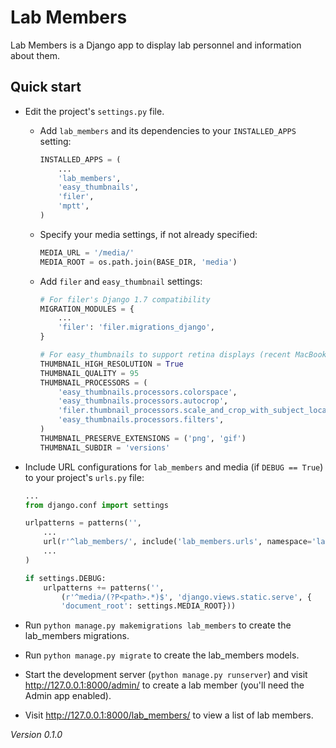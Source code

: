 # Lab Members

Lab Members is a Django app to display lab personnel and information about them.

<!-- Detailed documentation is in the "docs" directory. -->

## Quick start

- Edit the project's `settings.py` file.

    - Add `lab_members` and its dependencies to your `INSTALLED_APPS` setting:

        ```python
        INSTALLED_APPS = (
            ...
            'lab_members',
            'easy_thumbnails',
            'filer',
            'mptt',
        )
        ```

    - Specify your media settings, if not already specified:

        ```python
        MEDIA_URL = '/media/'
        MEDIA_ROOT = os.path.join(BASE_DIR, 'media')
        ```

    - Add `filer` and `easy_thumbnail` settings: 

        ```python
        # For filer's Django 1.7 compatibility
        MIGRATION_MODULES = {
            ...
            'filer': 'filer.migrations_django',
        }

        # For easy_thumbnails to support retina displays (recent MacBooks, iOS)
        THUMBNAIL_HIGH_RESOLUTION = True
        THUMBNAIL_QUALITY = 95
        THUMBNAIL_PROCESSORS = (
            'easy_thumbnails.processors.colorspace',
            'easy_thumbnails.processors.autocrop',
            'filer.thumbnail_processors.scale_and_crop_with_subject_location',
            'easy_thumbnails.processors.filters',
        )
        THUMBNAIL_PRESERVE_EXTENSIONS = ('png', 'gif')
        THUMBNAIL_SUBDIR = 'versions'
        ```

- Include URL configurations for `lab_members` and media (if `DEBUG == True`) to your project's `urls.py` file:

    ```python
    ...
    from django.conf import settings

    urlpatterns = patterns('',
        ...
        url(r'^lab_members/', include('lab_members.urls', namespace='lab_members')),
        ...
    )

    if settings.DEBUG:
        urlpatterns += patterns('',
            (r'^media/(?P<path>.*)$', 'django.views.static.serve', {
            'document_root': settings.MEDIA_ROOT}))
    ```

- Run `python manage.py makemigrations lab_members` to create the lab_members migrations.

- Run `python manage.py migrate` to create the lab_members models.

- Start the development server (`python manage.py runserver`) and visit http://127.0.0.1:8000/admin/
   to create a lab member (you'll need the Admin app enabled).

- Visit http://127.0.0.1:8000/lab_members/ to view a list of lab members.

*Version 0.1.0*
